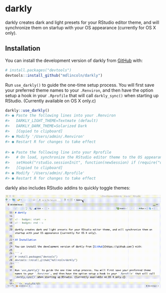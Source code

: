 # darkly

<!-- badges: start -->
<!-- badges: end -->

darkly creates dark and light presets for your RStudio editor theme, and will synchronize them on startup with your OS appearance (currently for OS X only).

## Installation

You can install the development version of darkly from [GitHub](https://github.com/) with:

```r
# install.packages("devtools")
devtools::install_github("mdlincoln/darkly")
```

Run `use_darkly()` to guide the one-time setup process. You will first save your preferred theme names to your `.Renviron`, and then have the option setup a hook in your `.Rprofile` that will call `darkly_sync()` when starting up RStudio. (Currently available on OS X only.c)

```r
darkly::use_darkly()
#> ● Paste the following lines into your .Renviron
#>   DARKLY_LIGHT_THEME=Textmate (default)
#>   DARKLY_DARK_THEME=Solarized Dark
#>   [Copied to clipboard]
#> ● Modify '/Users/admin/.Renviron'
#> ● Restart R for changes to take effect

#> ● Paste the following line into your Rprofile
#>   # On load, synchronize the RStudio editor theme to the OS appearance using the darkly package
#>   setHook("rstudio.sessionInit", function(newSession) if (require("darkly", quietly = TRUE)) darkly::darkly_sync(), #> action = "append")
#>   [Copied to clipboard]
#> ● Modify '/Users/admin/.Rprofile'
#> ● Restart R for changes to take effect
```

darkly also includes RStudio addins to quickly toggle themes:

![darkly RStudio addin](man/figures/darkly.gif)

